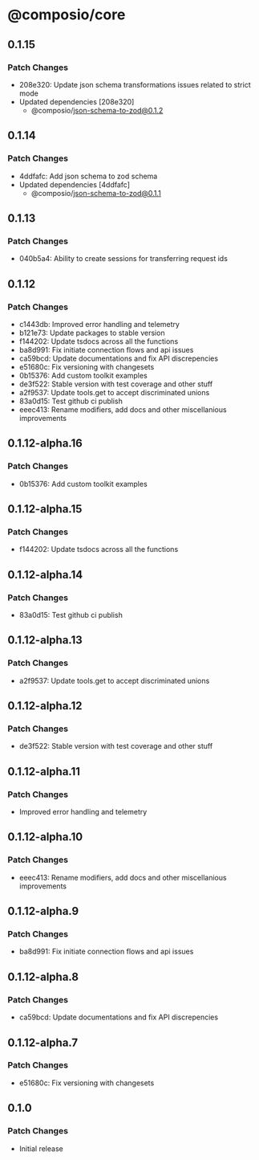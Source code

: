 # @composio/core

## 0.1.15

### Patch Changes

- 208e320: Update json schema transformations issues related to strict mode
- Updated dependencies [208e320]
  - @composio/json-schema-to-zod@0.1.2

## 0.1.14

### Patch Changes

- 4ddfafc: Add json schema to zod schema
- Updated dependencies [4ddfafc]
  - @composio/json-schema-to-zod@0.1.1

## 0.1.13

### Patch Changes

- 040b5a4: Ability to create sessions for transferring request ids

## 0.1.12

### Patch Changes

- c1443db: Improved error handling and telemetry
- b121e73: Update packages to stable version
- f144202: Update tsdocs across all the functions
- ba8d991: Fix initiate connection flows and api issues
- ca59bcd: Update documentations and fix API discrepencies
- e51680c: Fix versioning with changesets
- 0b15376: Add custom toolkit examples
- de3f522: Stable version with test coverage and other stuff
- a2f9537: Update tools.get to accept discriminated unions
- 83a0d15: Test github ci publish
- eeec413: Rename modifiers, add docs and other miscellanious improvements

## 0.1.12-alpha.16

### Patch Changes

- 0b15376: Add custom toolkit examples

## 0.1.12-alpha.15

### Patch Changes

- f144202: Update tsdocs across all the functions

## 0.1.12-alpha.14

### Patch Changes

- 83a0d15: Test github ci publish

## 0.1.12-alpha.13

### Patch Changes

- a2f9537: Update tools.get to accept discriminated unions

## 0.1.12-alpha.12

### Patch Changes

- de3f522: Stable version with test coverage and other stuff

## 0.1.12-alpha.11

### Patch Changes

- Improved error handling and telemetry

## 0.1.12-alpha.10

### Patch Changes

- eeec413: Rename modifiers, add docs and other miscellanious improvements

## 0.1.12-alpha.9

### Patch Changes

- ba8d991: Fix initiate connection flows and api issues

## 0.1.12-alpha.8

### Patch Changes

- ca59bcd: Update documentations and fix API discrepencies

## 0.1.12-alpha.7

### Patch Changes

- e51680c: Fix versioning with changesets

## 0.1.0

### Patch Changes

- Initial release
